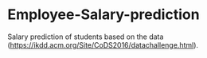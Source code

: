 # Employee-Salary-prediction

Salary prediction of students based on the data (https://ikdd.acm.org/Site/CoDS2016/datachallenge.html).

